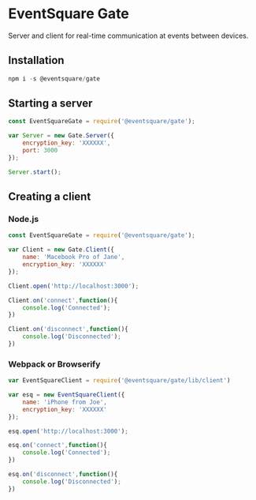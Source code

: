 # EventSquare Gate

Server and client for real-time communication at events between devices.

## Installation

```js
npm i -s @eventsquare/gate
```

## Starting a server

```js
const EventSquareGate = require('@eventsquare/gate');

var Server = new Gate.Server({
    encryption_key: 'XXXXXX',
    port: 3000
});

Server.start();

```

## Creating a client

### Node.js

```js
const EventSquareGate = require('@eventsquare/gate');

var Client = new Gate.Client({
	name: 'Macebook Pro of Jane',
	encryption_key: 'XXXXXX'
});

Client.open('http://localhost:3000');

Client.on('connect',function(){
    console.log('Connected');
})

Client.on('disconnect',function(){
    console.log('Disconnected');
})
```

### Webpack or Browserify

```js
var EventSquareClient = require('@eventsquare/gate/lib/client')

var esq = new EventSquareClient({
    name: 'iPhone from Joe',
    encryption_key: 'XXXXXX'
}); 

esq.open('http://localhost:3000');

esq.on('connect',function(){
    console.log('Connected');
})

esq.on('disconnect',function(){
    console.log('Disconnected');
})
```










